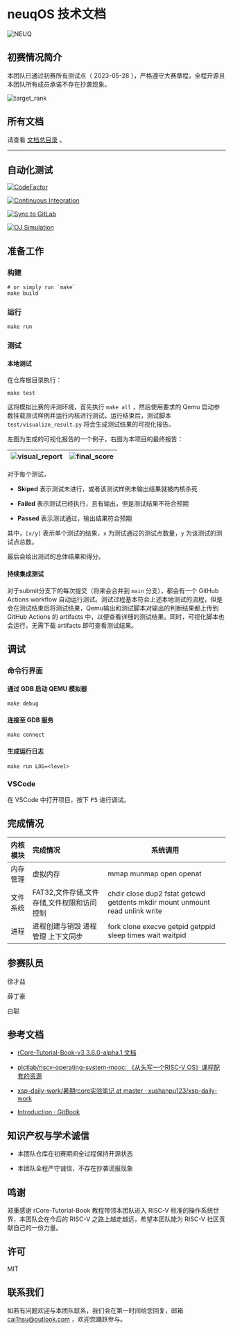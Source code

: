 # neuqOS 技术文档

![NEUQ](docs/assets/neuq.jpg)

## 初赛情况简介

本团队已通过初赛所有测试点（ 2023-05-28 ），严格遵守大赛章程，全程开源且本团队所有成员承诺不存在抄袭现象。

![target_rank](./docs/assets/target_rank.png)

## 所有文档

请查看 [文档总目录](docs/content.md) 。

---

## 自动化测试

[![CodeFactor](https://www.codefactor.io/repository/github/neuq-rcore/rcore/badge)](https://www.codefactor.io/repository/github/neuq-rcore/rcore)

[![Continuous Integration](https://github.com/neuq-rcore/rCore/actions/workflows/ci.yml/badge.svg)](https://github.com/neuq-rcore/rCore/actions/workflows/ci.yml)

[![Sync to GitLab](https://github.com/neuq-rcore/rCore/actions/workflows/mirror.yml/badge.svg)](https://github.com/neuq-rcore/rCore/actions/workflows/mirror.yml)

[![OJ Simulation](https://github.com/neuq-rcore/rCore/actions/workflows/oj.yml/badge.svg)](https://github.com/neuq-rcore/rCore/actions/workflows/oj.yml)

## 准备工作

### 构建

```shell
# or simply run `make`
make build
```

### 运行

```shell
make run
```

### 测试

#### 本地测试

在仓库根目录执行：

```shell
make test
```

这将模拟比赛的评测环境，首先执行 `make all` ，然后使用要求的 Qemu 启动参数挂载测试样例并运行内核进行测试。运行结束后，测试脚本 `test/visualize_result.py` 将会生成测试结果的可视化报告。

左图为生成的可视化报告的一个例子，右图为本项目的最终报告：

| ![visual_report](docs/assets/visual_report.png) | ![final_score](docs/assets/final_score_report.jpg) |
|-------------------------------------------------|----------------------------------------------------|

对于每个测试，

- **Skiped** 表示测试未进行，或者该测试样例未输出结果就被内核杀死

- **Failed** 表示测试已经执行，且有输出，但是测试结果不符合预期

- **Passed** 表示测试通过，输出结果符合预期

其中，`[x/y]` 表示单个测试的结果，`x` 为测试通过的测试点数量，`y` 为该测试的测试点总数。

最后会给出测试的总体结果和得分。

#### 持续集成测试

对于submit分支下的每次提交（将来会合并到 `main` 分支），都会有一个 GitHub Actions workflow 自动运行测试。测试过程基本符合上述本地测试的流程，但是会在测试结束后将测试结果，Qemu输出和测试脚本对输出的判断结果都上传到 GitHub Actions 的 artifacts 中，以便查看详细的测试结果。同时，可视化脚本也会运行，无需下载 artifacts 即可查看测试结果。

## 调试

### 命令行界面

#### 通过 GDB 启动 QEMU 模拟器

```shell
make debug
```

#### 连接至 GDB 服务

```shell
make connect
```

#### 生成运行日志

``` shell
make run LOG=<level>
```

### VSCode

在 VSCode 中打开项目，按下 <kbd>F5</kbd> 进行调试。

## 完成情况

| 内核模块 | 完成情况                                   | 系统调用 |
| :------- | :----------------------------------------- | -------- |
| 内存管理 | 虚拟内存                                   | mmap munmap open openat |
| 文件系统 | FAT32,文件存储,文件存储,文件权限和访问控制     | chdir close dup2 fstat getcwd getdents mkdir mount unmount read unlink  write |
| 进程 | 进程创建与销毁 进程管理 上下文同步 | fork clone execve getpid getppid sleep times wait waitpid |

## 参赛队员

徐才益

薛丁豪

白聪

## 参考文档

- [rCore-Tutorial-Book-v3 3.6.0-alpha.1 文档](https://rcore-os.cn/rCore-Tutorial-Book-v3/index.html)

- [plctlab/riscv-operating-system-mooc: 《从头写一个RISC-V OS》课程配套的资源](https://github.com/plctlab/riscv-operating-system-mooc)

- [xsp-daily-work/暑期rcore实验笔记 at master · xushanpu123/xsp-daily-work](https://github.com/xushanpu123/xsp-daily-work/tree/master/暑期rcore实验笔记)

- [Introduction · GitBook](https://nju-projectn.github.io/ics-pa-gitbook/ics2024/)

## 知识产权与学术诚信

- 本团队仓库在初赛期间全过程保持开源状态

- 本团队全程严守诚信，不存在抄袭谎报现象

## 鸣谢

郑重感谢 rCore-Tutorial-Book 教程带领本团队进入 RISC-V 标准的操作系统世界，本团队会在今后的 RISC-V 之路上越走越远，希望本团队能为 RISC-V 社区贡献自己的一份力量。

## 许可

MIT

## 联系我们

如若有问题欢迎与本团队联系，我们会在第一时间给您回复，邮箱 [cai1hsu@outlook.com](mailto:cai1hsu@outlook.com) ，欢迎您踊跃参与。

